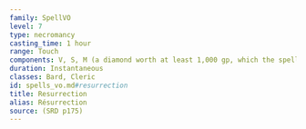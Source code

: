 ```yaml
---
family: SpellVO
level: 7
type: necromancy
casting_time: 1 hour
range: Touch
components: V, S, M (a diamond worth at least 1,000 gp, which the spell consumes)
duration: Instantaneous
classes: Bard, Cleric
id: spells_vo.md#resurrection
title: Resurrection
alias: Résurrection
source: (SRD p175)
---
```


